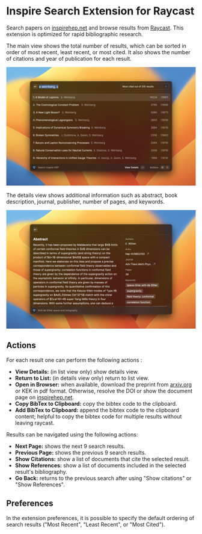 # Inspire Search Extension for Raycast

Search papers on [inspirehep.net](https://inspirehep.net) and browse results from [Raycast](https://www.raycast.com). This extension is optimized for rapid bibliographic research.

The main view shows the total number of results, which can be sorted in order of most recent, least recent, or most cited. It also shows the number of citations and year of publication for each result. 

![Main view](./metadata/inspire-search-1.png)

The details view shows additional information such as abstract, book description, journal, publisher, number of pages, and keywords.

![Details view](./metadata/inspire-search-2.png)

## Actions

For each result one can perform the following actions :

- **View Details:** (in list view only) show details view.
- **Return to List:** (in details view only) return to list view.
- **Open in Browser:** when available, download the preprint from [arxiv.org](https://arxiv.org) or KEK in pdf format. Otherwise, resolve the DOI or show the document page on [inspirehep.net](https://inspirehep.net).
- **Copy BibTex to Clipboard:** copy the bibtex code to the clipboard.
- **Add BibTex to Clipboard:** append the bibtex code to the clipboard content; helpful to copy the bibtex code for multiple results without leaving raycast.

Results can be navigated using the following actions:

- **Next Page:** shows the next 9 search results.
- **Previous Page:** shows the previous 9 search results. 
- **Show Citations:** show a list of documents that cite the selected result.
- **Show References:** show a list of documents included in the selected result's bibliography.
- **Go Back:** returns to the previous search after using "Show citations" or "Show References". 
## Preferences

In the extension preferences, it is possible to specify the default ordering of search results ("Most Recent", "Least Recent", or "Most Cited").